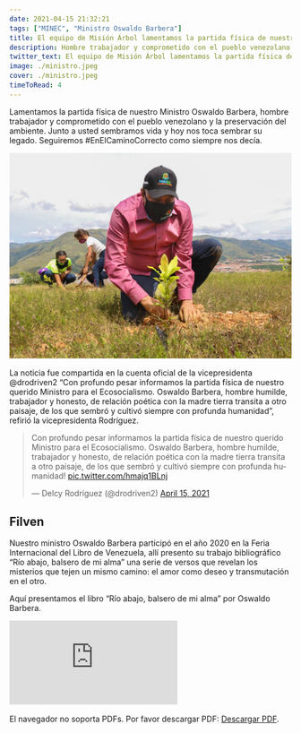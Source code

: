 ```yaml
---
date: 2021-04-15 21:32:21
tags: ["MINEC", "Ministro Oswaldo Barbera"]
title: El equipo de Misión Árbol lamentamos la partida física de nuestro Ministro Oswaldo Barbera
description: Hombre trabajador y comprometido con el pueblo venezolano y la preservación del ambiente.
twitter_text: El equipo de Misión Árbol lamentamos la partida física de nuestro Ministro Oswaldo Barbera
image: ./ministro.jpeg
cover: ./ministro.jpeg
timeToRead: 4
---
```


Lamentamos la partida física de nuestro Ministro Oswaldo Barbera, hombre trabajador y comprometido con el pueblo venezolano y la preservación del ambiente. Junto a usted sembramos vida y hoy nos toca sembrar su legado. Seguiremos #EnElCaminoCorrecto como siempre nos decía.

![Mision-Arbol](./ministro.jpeg)


La noticia fue compartida en la cuenta oficial de la vicepresidenta @drodriven2 “Con profundo pesar informamos la partida física de nuestro querido Ministro para el Ecosocialismo. Oswaldo Barbera, hombre humilde, trabajador y honesto, de relación poética con la madre tierra transita a otro paisaje, de los que sembró y cultivó siempre con profunda humanidad”, refirió la vicepresidenta Rodríguez.

<blockquote class="twitter-tweet"><p lang="es" dir="ltr">Con profundo pesar informamos la partida física de nuestro querido Ministro para el Ecosocialismo. Oswaldo Barbera, hombre humilde, trabajador y honesto, de relación poética con la madre tierra transita a otro paisaje, de los que sembró y cultivó siempre con profunda humanidad! <a href="https://t.co/hmajq1BLnj">pic.twitter.com/hmajq1BLnj</a></p>&mdash; Delcy Rodríguez (@drodriven2) <a href="https://twitter.com/drodriven2/status/1382818968860246016?ref_src=twsrc%5Etfw">April 15, 2021</a></blockquote> <script async src="https://platform.twitter.com/widgets.js" charset="utf-8"></script>


## Filven

Nuestro ministro Oswaldo Barbera participó en el año 2020 en la Feria Internacional del Libro de Venezuela, allí presento su trabajo bibliográfico “Río abajo, balsero de mi alma” una serie de versos que revelan los misterios que tejen un mismo camino: el amor como deseo y transmutación en el otro.

Aquí presentamos el libro “Río abajo, balsero de mi alma” por Oswaldo Barbera.

<object data="https://ultimasnoticias.com.ve/wp-content/uploads/2021/04/Ri%CC%81o-abajo-balsero.pdf" type="application/pdf" width="700px" height="700px">
    <embed src="https://ultimasnoticias.com.ve/wp-content/uploads/2021/04/ri%cc%81o-abajo-balsero.pdf">
        <p>El navegador no soporta PDFs. Por favor descargar PDF: <a href="https://ultimasnoticias.com.ve/wp-content/uploads/2021/04/Ri%CC%81o-abajo-balsero.pdf">Descargar PDF</a>.</p>
    </embed>
</object>

